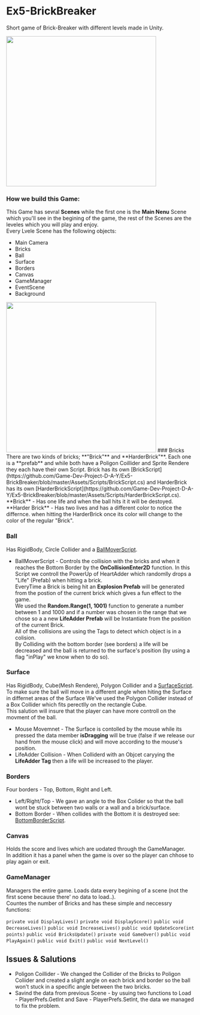 # Ex5-BrickBreaker    
Short game of Brick-Breaker with different levels made in Unity.

<img src=https://github.com/Game-Dev-Project-D-A-Y/Ex5-BrickBreaker/blob/master/Images/level2.jpg width="400"/>

   
### How we build this Game:   
This Game has sevral **Scenes** while the first one is the **Main Nenu** Scene which you'll see in the begining of the game,
the rest of the Scenes are the leveles which you will play and enjoy.     
Every Lvele Scene has the following objects:
* Main Camera
* Bricks
* Ball
* Surface
* Borders
* Canvas
* GameManager
* EventScene
* Background   
<img src=https://github.com/Game-Dev-Project-D-A-Y/Ex5-BrickBreaker/blob/master/Images/level2.jpg width="400"/>
### Bricks   
There are two kinds of bricks; **"Brick"** and **HarderBrick"**.    
Each one is a **prefab** and while both have a Poligon Coillider and Sprite Rendere they each have their own Script.
Brick has its own [BrickScript](https://github.com/Game-Dev-Project-D-A-Y/Ex5-BrickBreaker/blob/master/Assets/Scripts/BrickScript.cs) and HarderBrick has its own [HarderBrickScript](https://github.com/Game-Dev-Project-D-A-Y/Ex5-BrickBreaker/blob/master/Assets/Scripts/HarderBrickScript.cs).   
**Brick** - Has one life and when the ball hits it it will be destoyed.   
**Harder Brick** - Has two lives and has a different color to notice the differnce. when hitting the HarderBrick once its color will change to the color of the regular "Brick".   

   
### Ball    
Has RigidBody, Circle Collider and a [BallMoverScript](https://github.com/Game-Dev-Project-D-A-Y/Ex5-BrickBreaker/blob/master/Assets/Scripts/BallMover.cs).  
* BallMoverScript - Controls the collision with the bricks and when it reaches the Bottom Border by the **OnCollisionEnter2D** function. In this Script we controll the PowerUp of HeartAdder which randomlly drops a "Life" (Prefab) when hitting a brick.   
EveryTime a Brick is being hit an **Explosion Prefab** will be generated from the postion of the current brick which gives a fun effect to the game.   
We used the **Random.Range(1, 1001)** function to generate a number between 1 and 1000 and if a number was chosen in the range that we chose so a a new **LifeAdder Prefab** will be Instantiate from the position of the current Brick.   
All of the collisions are using the Tags to detect which object is in a colision.    
By Colliding with the bottom border (see borders) a life will be decreased and the ball is returned to the surface's position (by using a flag "inPlay" we know when to do so).

### Surface   
Has RigidBody, Cube(Mesh Rendere), Polygon Collider and a [SurfaceScript]().   
To make sure the ball will move in a different angle when hiting the Surface in differnet areas of the Surface We've used the Polygon Collider instead of a Box Collider which fits perectlly on the rectangle Cube.   
This salution will insure that the player can have more controll on the movment of the ball.   
* Mouse Movemnet - The Surface is contolled by the mouse while its pressed the data member **isDragging** will be true (false if we release our hand from the mouse click) and will move according to the mouse's position.   
* LifeAdder Collision - When Colliderd with an Objcet caryying the **LifeAdder Tag** then a life will be increased to the player.

### Borders
Four borders - Top, Bottom, Right and Left.   
* Left/Right/Top - We gave an angle to the Box Colider so that the ball wont be stuck between two walls or a wall and a brick/surface.    
* Bottom Border - When collides with the Bottom it is destroyed see: [BottomBorderScript]().   

### Canvas
Holds the score and lives which are uodated through the GameManager.   
In addition it has a panel when the game is over so the player can chhose to play again or exit.   

### GameManager   
Managers the entire game.
Loads data every begining of a scene (not the first scene because there' no data to load..).   
Countes the number of Bricks and has these simple and neccessry functions: 

`private void DisplayLives()`
`private void DisplayScore()`
`public void DecreaseLives()`
`public void IncreaseLives()`
`public void UpdateScore(int points)`
`public void BricksUpdate()`
`private void GameOver()`
`public void PlayAgain()`
`public void Exit()`
`public void NextLevel()`

## Issues & Salutions
* Poligon Coillider - We changed the Collider of the Bricks  to Poligon Coliider and created a slight angle on each 
brick and border so the ball won't stuck in  a specific angle between the two bricks.     
* Savind the data from previous Scene - by usuing two functions to Load - PlayerPrefs.GetInt and Save - PlayerPrefs.SetInt, the data we managed to fix the problem.

